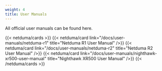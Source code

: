 ```yaml
---
weight: 4
title: User Manuals
---
```


All official user manuals can be found here.

{{< netduma/cards >}}
  {{< netduma/card link="/docs/user-manuals/netduma-r1" title="Netduma R1 User Manual" />}}
  {{< netduma/card link="/docs/user-manuals/netduma-r2" title="Netduma R2 User Manual" />}}
  {{< netduma/card link="/docs/user-manuals/nighthawk-xr500-user-manual" title="Nighthawk XR500 User Manual" />}}
{{< /netduma/cards >}}